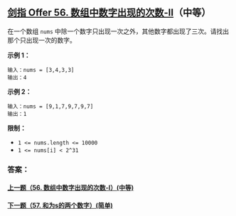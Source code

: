 ## [剑指 Offer 56. 数组中数字出现的次数-II](https://leetcode-cn.com/problems/shu-zu-zhong-shu-zi-chu-xian-de-ci-shu-ii-lcof/)（中等）

在一个数组 `nums` 中除一个数字只出现一次之外，其他数字都出现了三次。请找出那个只出现一次的数字。



**示例 1：**

```
输入：nums = [3,4,3,3]
输出：4
```

**示例 2：**

```
输入：nums = [9,1,7,9,7,9,7]
输出：1
```



**限制：**

- `1 <= nums.length <= 10000`
- `1 <= nums[i] < 2^31`



### 答案：



#### [上一题（56. 数组中数字出现的次数-I）(中等)](https://github.com/sdwwld/leetCode/blob/master/src/main/java/com/wld/java/offer/剑指Offer56-I.md)

#### [下一题（57. 和为s的两个数字）(简单)](https://github.com/sdwwld/leetCode/blob/master/src/main/java/com/wld/java/offer/剑指Offer57.md)